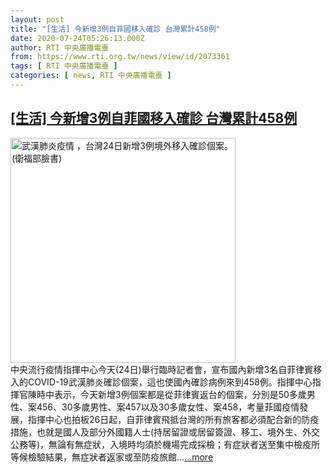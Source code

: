 ```yaml
---
layout: post
title: "[生活] 今新增3例自菲國移入確診 台灣累計458例"
date: 2020-07-24T05:26:13.000Z
author: RTI 中央廣播電臺
from: https://www.rti.org.tw/news/view/id/2073361
tags: [ RTI 中央廣播電臺 ]
categories: [ news, RTI 中央廣播電臺 ]
---
```

<!--1595568373000-->
[[生活] 今新增3例自菲國移入確診 台灣累計458例](https://www.rti.org.tw/news/view/id/2073361)
------

<div>
<img src="https://static.rti.org.tw/assets/thumbnails/2020/07/24/48b60fa682d6ffcf4d9d3afb6a80b844.jpg" width="360" alt="武漢肺炎疫情 ，台灣24日新增3例境外移入確診個案。(衛福部臉書)" title="武漢肺炎疫情 ，台灣24日新增3例境外移入確診個案。(衛福部臉書)"><br>中央流行疫情指揮中心今天(24日)舉行臨時記者會，宣布國內新增3名自菲律賓移入的COVID-19武漢肺炎確診個案，這也使國內確診病例來到458例。指揮中心指揮官陳時中表示，今天新增3例個案都是從菲律賓返台的個案，分別是50多歲男性、案456、30多歲男性、案457以及30多歲女性、案458，考量菲國疫情發展，指揮中心也拍板26日起，自菲律賓飛抵台灣的所有旅客都必須配合新的防疫措施，也就是國人及部分外國籍人士(持居留證或居留簽證、移工、境外生、外交公務等)，無論有無症狀，入境時均須於機場完成採檢；有症狀者送至集中檢疫所等候檢驗結果，無症狀者返家或至防疫旅館...<a target="_blank" href="https://www.rti.org.tw/news/view/id/2073361">...more</a>
</div>
